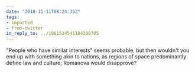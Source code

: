 ```yaml
---
date: "2018-11-11T08:24:35Z"
tags:
- imported
- from-twitter
in_reply_to: ../1061534541184200705
---
```

"People who have similar interests" seems probable, but then wouldn't you end up with something akin to nations, as regions of space predominantly define law and culture; Romanova would disapprove?

